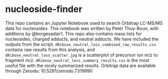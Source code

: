 # nucleoside-finder

This repo contains an Jupyter Notebook used to search Orbitrap LC-MS/MS data for nucleosides. This notebook was written by Peter Thuy-Boun, with additions by @borgesadair1. This repo also contains mass lists for nucleosides, charged adducts, and neutral adducts. We have included the outputs from the script: `dRibose_neutral_loss_combined_raw_results.csv` contains raw results from this analysis, and `dRibose_neutral_loss_scatter.jpg` is a scatterplot of precursor ion m/z to fragment m/z. `dRibose_neutral_loss_summary_results.csv` is the most useful file with the nicely summarized results. Orbitrap data are available through Zenodo: 10.5281/zenodo.7319990
  
